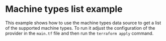 # Machine types list example

This example shows how to use the machine types data source to get a list of the
supported machine types. To run it adjust the configuration of the provider in
the `main.tf` file and then run the `terraform apply` command.
